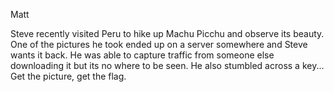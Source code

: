 Matt

Steve recently visited Peru to hike up Machu Picchu and observe its beauty. One of the pictures he took ended up on a server somewhere and Steve wants it back. He was able to capture traffic from someone else downloading it but its no where to be seen. He also stumbled across a key... Get the picture, get the flag.
